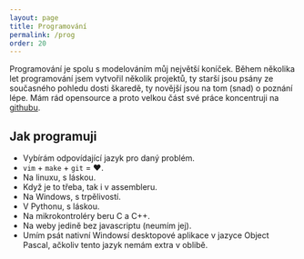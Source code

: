 ```yaml
---
layout: page
title: Programování
permalink: /prog
order: 20
---
```


Programování je spolu s modelováním můj největší koníček. Během několika let
programování jsem vytvořil několik projektů, ty starší jsou psány ze
současného pohledu dosti škaredě, ty novější jsou na tom (snad) o poznání
lépe. Mám rád opensource a proto velkou část své práce koncentruji
na [githubu](https://github.com/horacekj).

## Jak programuji

 * Vybírám odpovídající jazyk pro daný problém.
 * `vim` + `make` + `git` = ♥.
 * Na linuxu, s láskou.
 * Když je to třeba, tak i v assembleru.
 * Na Windows, s trpělivostí.
 * V Pythonu, s láskou.
 * Na mikrokontroléry beru C a C++.
 * Na weby jedině bez javascriptu (neumím jej).
 * Umím psát nativní Windowsí desktopové aplikace v jazyce Object Pascal,
   ačkoliv tento jazyk nemám extra v oblibě.

